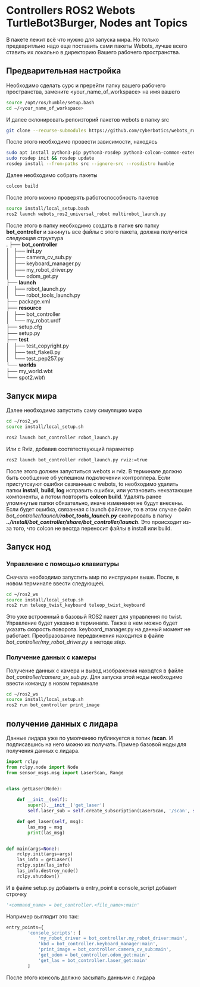 # Controllers ROS2 Webots TurtleBot3Burger, Nodes ant Topics
В пакете лежит всё что нужно для запуска мира. Но только предваритльно надо еще поставить сами пакеты Webots, лучше всего ставить их локально в директорию Вашего рабочего пространства.
## Предварительная настройка
Необходимо сделать сурс и пререйти папку вашего рабочего пространства, замените <your_name_of_workspace> на имя вашего
```bash
source /opt/ros/humble/setup.bash
cd ~/<your_name_of_workspace>
```
И далее склонировать репоизторий пакетов webots в папку src
```bash
git clone --recurse-submodules https://github.com/cyberbotics/webots_ros2.git src/webots_ros2
```
После этого необходимо провести зависимости, находясь
```bash
sudo apt install python3-pip python3-rosdep python3-colcon-common-extensions
sudo rosdep init && rosdep update
rosdep install --from-paths src --ignore-src --rosdistro humble
```
Далее необходимо собрать пакеты
```bash
colcon build
```
После этого можно проверять работоспособность пакетов
```bash
source install/local_setup.bash
ros2 launch webots_ros2_universal_robot multirobot_launch.py
```
После этого в папку необходимо создать в папке __src__ папку __bot_controller__ и закинуть все файлы с этого пакета, должна получится следующая структура\
.
├── __bot_controller__\
│   ├── __init__.py\
│   ├── camera_cv_sub.py\
│   ├── keyboard_manager.py\
│   ├── my_robot_driver.py\
│   └── odom_get.py\
├── __launch__\
│   ├── robot_launch.py\
│   └── robot_tools_launch.py\
├── package.xml\
├── __resource__\
│   ├── bot_controller\
│   └── my_robot.urdf\
├── setup.cfg\
├── setup.py\
├── __test__\
│   ├── test_copyright.py\
│   ├── test_flake8.py\
│   └── test_pep257.py\
└── __worlds__\
    ├── my_world.wbt\
    └── spot2.wbt\
## Запуск мира
Далее необходимо запустить саму симуляцию мира
```bash
cd ~/ros2_ws
source install/local_setup.sh
```
```bash
ros2 launch bot_controller robot_launch.py
```
Или с Rviz, добавив соотвтествующий параметер
```bash
ros2 launch bot_controller robot_launch.py rviz:=true
```
После этого должен запуститься webots и rviz. В терминале должно быть сообщение об успешном подключении контроллера. Если пристутсвуют ошибки свзяанные с webots, to необходимо удалить папки __install__, __build__, __log__ исправить ошибки, или установить нехватающие компоненты, а потом повторить __colcon build__. Удалять ранее упомянутые папки обязательно, иначе изменения не будут внесены.\
Если будет ошибка, связанная с launch файлами, то в этом случае файл _bot_controller/launch/__robot_tools_launch.py___ скопировать в папку ___../install/bot_controller/share/bot_controller/launch___. Это происходит из-за того, что colcon не весгда переносит файлы в install или build.
## Запуск нод
### Управление с помощью клавиатуры 
Сначала необходимо запустить мир по инструкции выше. После, в новом терминале ввести следующее\
```bash
cd ~/ros2_ws
source install/local_setup.sh
ros2 run teleop_twist_keyboard teleop_twist_keyboard
```
Это уже встроенный в базовый ROS2 пакет для управления по twist. Управление будет указано в терминале. Также в нем можно будет указать скорость поворота. keyboard_manager.py на данный момент не работает. Преобразование передвижения находится в файле _bot_controller/my_robot_driver.py_ в методе _step_.
### Получение данных с камеры
Получение данных с камера и вывод изображения находтся в файле _bot_controller/camera_sv_sub.py_. Для запуска этой ноды необходимо ввести команду в новом терминале
```bash
cd ~/ros2_ws
source install/local_setup.sh
ros2 run bot_controller print_image
```
## получение данных с лидара
Данные лидара уже по умолчанию публикуется в топик __/scan__. И подписавшись на него можно их получать. Пример базовой ноды для получения данных с лидара.
```python
import rclpy
from rclpy.node import Node
from sensor_msgs.msg import LaserScan, Range


class getLaser(Node):
    
    def __init__(self):
        super().__init__('get_laser')
        self.laser_sub = self.create_subscription(LaserScan, '/scan', self.get_laser, 10)

    def get_laser(self, msg):
        las_msg = msg
        print(las_msg)        


def main(args=None):
    rclpy.init(args=args)
    las_info = getLaser()
    rclpy.spin(las_info)
    las_info.destroy_node()
    rclpy.shutdown()
```
И в файле setup.py добавить в entry_point в console_script добавит строчку
```python
'<command_name> = bot_controller.<file_name>:main'
```
Например выглядит это так:
```python
entry_points={
        'console_scripts': [
            'my_robot_driver = bot_controller.my_robot_driver:main',
            'kbd = bot_controller.keyboard_manager:main',
            'print_image = bot_controller.camera_cv_sub:main',
            'get_odom = bot_controller.odom_get:main',
            'get_las = bot_controller.laser_get:main'
        ]
```
После этого консоль должно засыпать данными с лидара





